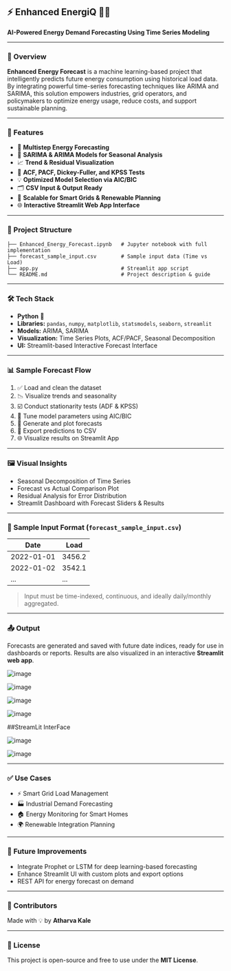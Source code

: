 ## ⚡ Enhanced EnergiQ 🔋🔮

**AI-Powered Energy Demand Forecasting Using Time Series Modeling**

---

### 📌 Overview

**Enhanced Energy Forecast** is a machine learning-based project that intelligently predicts future energy consumption using historical load data. By integrating powerful time-series forecasting techniques like ARIMA and SARIMA, this solution empowers industries, grid operators, and policymakers to optimize energy usage, reduce costs, and support sustainable planning.

---

### 🚀 Features

* 🔢 **Multistep Energy Forecasting**
* 🧠 **SARIMA & ARIMA Models for Seasonal Analysis**
* 📈 **Trend & Residual Visualization**
* 🧪 **ACF, PACF, Dickey-Fuller, and KPSS Tests**
* 💡 **Optimized Model Selection via AIC/BIC**
* 🗂️ **CSV Input & Output Ready**
* 🌱 **Scalable for Smart Grids & Renewable Planning**
* 🌐 **Interactive Streamlit Web App Interface**

---

### 📂 Project Structure

```
├── Enhanced_Energy_Forecast.ipynb   # Jupyter notebook with full implementation
├── forecast_sample_input.csv        # Sample input data (Time vs Load)
├── app.py                           # Streamlit app script
└── README.md                        # Project description & guide
```

---

### 🛠️ Tech Stack

* **Python** 🐍
* **Libraries:** `pandas`, `numpy`, `matplotlib`, `statsmodels`, `seaborn`, `streamlit`
* **Models:** ARIMA, SARIMA
* **Visualization:** Time Series Plots, ACF/PACF, Seasonal Decomposition
* **UI:** Streamlit-based Interactive Forecast Interface

---

### 📊 Sample Forecast Flow

1. ✅ Load and clean the dataset
2. 📉 Visualize trends and seasonality
3. ☑️ Conduct stationarity tests (ADF & KPSS)
4. 🧰 Tune model parameters using AIC/BIC
5. 🔮 Generate and plot forecasts
6. 📝 Export predictions to CSV
7. 🌐 Visualize results on Streamlit App

---

### 🖼️ Visual Insights

* Seasonal Decomposition of Time Series
* Forecast vs Actual Comparison Plot
* Residual Analysis for Error Distribution
* Streamlit Dashboard with Forecast Sliders & Results

---

### 🧪 Sample Input Format (`forecast_sample_input.csv`)

| Date       | Load   |
| ---------- | ------ |
| 2022-01-01 | 3456.2 |
| 2022-01-02 | 3542.1 |
| ...        | ...    |

> Input must be time-indexed, continuous, and ideally daily/monthly aggregated.

---

### 📤 Output

Forecasts are generated and saved with future date indices, ready for use in dashboards or reports. Results are also visualized in an interactive **Streamlit web app**.

![image](https://github.com/user-attachments/assets/a57b30b2-1a66-451c-96a5-7ead3598db0f)

![image](https://github.com/user-attachments/assets/5e34e5d3-a6e0-45ba-9ec4-26c260931edc)

![image](https://github.com/user-attachments/assets/333a6a75-d93a-4b25-891e-cfdd98877380)

![image](https://github.com/user-attachments/assets/40690736-01ef-4080-bd2d-c15c16da737c)

##StreamLit InterFace

![image](https://github.com/user-attachments/assets/06f7c09f-7347-4c59-80cc-7b55998b17c0)

![image](https://github.com/user-attachments/assets/436be4d6-ef76-4e49-972a-0f553baca84a)

---

### ✅ Use Cases

* ⚡ Smart Grid Load Management
* 🏭 Industrial Demand Forecasting
* 🏠 Energy Monitoring for Smart Homes
* 🌍 Renewable Integration Planning

---

### 📌 Future Improvements

* Integrate Prophet or LSTM for deep learning-based forecasting
* Enhance Streamlit UI with custom plots and export options
* REST API for energy forecast on demand

---

### 🙌 Contributors

Made with 💡 by **Atharva Kale**

---

### 📃 License

This project is open-source and free to use under the **MIT License**.
